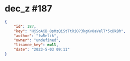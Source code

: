 
# dec_z #187
                
```JSON
{
    "id": 187,
    "key": "HjSoAjB_8pMzQiStTtRiO?3kgKvOaVelT*5cDkBh",
    "author": "fwRelik",
    "owner": "undefined",
    "lisance_key": null,
    "date": "2023-5-03 09:11"
}
```
    